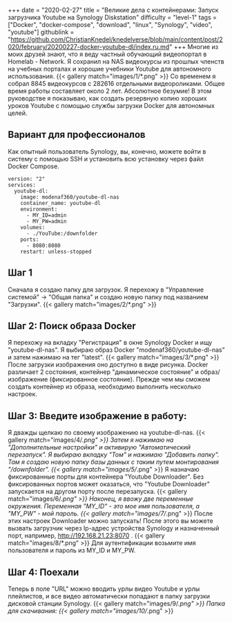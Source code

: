 +++
date = "2020-02-27"
title = "Великие дела с контейнерами: Запуск загрузчика Youtube на Synology Diskstation"
difficulty = "level-1"
tags = ["Docker", "docker-compose", "download", "linux", "Synology", "video", "youtube"]
githublink = "https://github.com/ChristianKnedel/knedelverse/blob/main/content/post/2020/february/20200227-docker-youtube-dl/index.ru.md"
+++
Многие из моих друзей знают, что я веду частный обучающий видеопортал в Homelab - Network. Я сохранил на NAS видеокурсы из прошлых членств на учебных порталах и хорошие учебники Youtube для автономного использования.
{{< gallery match="images/1/*.png" >}}
Со временем я собрал 8845 видеокурсов с 282616 отдельными видеороликами. Общее время работы составляет около 2 лет. Абсолютное безумие! В этом руководстве я показываю, как создать резервную копию хороших уроков Youtube с помощью службы загрузки Docker для автономных целей.
## Вариант для профессионалов
Как опытный пользователь Synology, вы, конечно, можете войти в систему с помощью SSH и установить всю установку через файл Docker Compose.
```
version: "2"
services:
  youtube-dl:
    image: modenaf360/youtube-dl-nas
    container_name: youtube-dl
    environment:
      - MY_ID=admin
      - MY_PW=admin
    volumes:
      - ./YouTube:/downfolder
    ports:
      - 8080:8080
    restart: unless-stopped

```

## Шаг 1
Сначала я создаю папку для загрузок. Я перехожу в "Управление системой" -> "Общая папка" и создаю новую папку под названием "Загрузки".
{{< gallery match="images/2/*.png" >}}

## Шаг 2: Поиск образа Docker
Я перехожу на вкладку "Регистрация" в окне Synology Docker и ищу "youtube-dl-nas". Я выбираю образ Docker "modenaf360/youtube-dl-nas" и затем нажимаю на тег "latest".
{{< gallery match="images/3/*.png" >}}
После загрузки изображения оно доступно в виде рисунка. Docker различает 2 состояния, контейнер "динамическое состояние" и образ/изображение (фиксированное состояние). Прежде чем мы сможем создать контейнер из образа, необходимо выполнить несколько настроек.
## Шаг 3: Введите изображение в работу:
Я дважды щелкаю по своему изображению на youtube-dl-nas.
{{< gallery match="images/4/*.png" >}}
Затем я нажимаю на "Дополнительные настройки" и активирую "Автоматический перезапуск". Я выбираю вкладку "Том" и нажимаю "Добавить папку". Там я создаю новую папку базы данных с таким путем монтирования "/downfolder".
{{< gallery match="images/5/*.png" >}}
Я назначаю фиксированные порты для контейнера "Youtube Downloader". Без фиксированных портов может оказаться, что "Youtube Downloader" запускается на другом порту после перезапуска.
{{< gallery match="images/6/*.png" >}}
Наконец, я ввожу две переменные окружения. Переменная "MY_ID" - это мое имя пользователя, а "MY_PW" - мой пароль.
{{< gallery match="images/7/*.png" >}}
После этих настроек Downloader можно запускать! После этого вы можете вызвать загрузчик через Ip-адрес устройства Synology и назначенный порт, например, http://192.168.21.23:8070 .
{{< gallery match="images/8/*.png" >}}
Для аутентификации возьмите имя пользователя и пароль из MY_ID и MY_PW.
## Шаг 4: Поехали
Теперь в поле "URL" можно вводить урлы видео Youtube и урлы плейлистов, и все видео автоматически попадают в папку загрузки дисковой станции Synology.
{{< gallery match="images/9/*.png" >}}
Папка для скачивания:
{{< gallery match="images/10/*.png" >}}